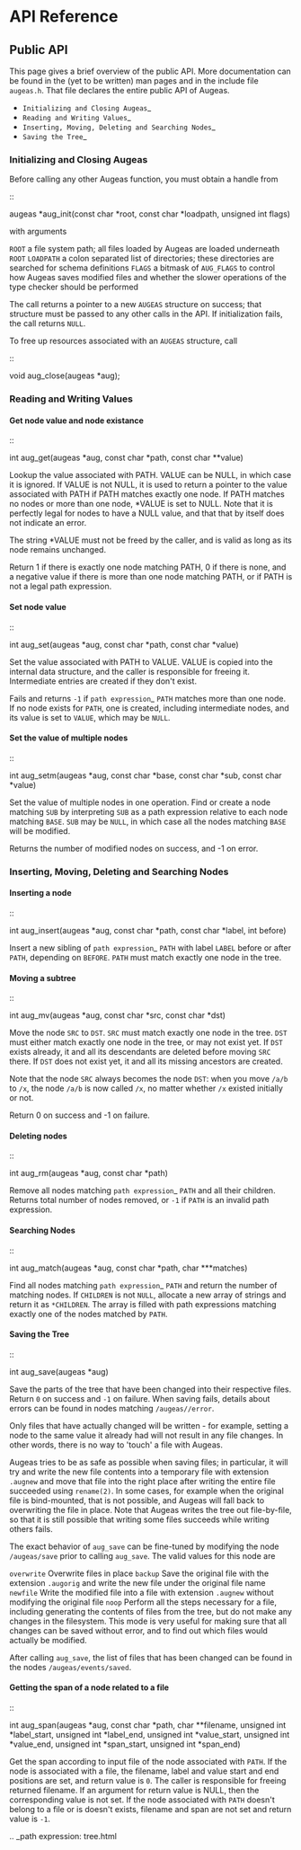# API Reference

## Public API

This page gives a brief overview of the public API. More documentation can
be found in the (yet to be written) man pages and in the include file
``augeas.h``. That file declares the entire public API of Augeas.

* `Initializing and Closing Augeas`_
* `Reading and Writing Values`_
* `Inserting, Moving, Deleting and Searching Nodes`_
* `Saving the Tree`_

### Initializing and Closing Augeas

Before calling any other Augeas function, you must obtain a handle from

::

  augeas *aug_init(const char *root, const char *loadpath, unsigned int flags)

with arguments

``ROOT``
  a file system path; all files loaded by Augeas are loaded underneath
  ``ROOT``
``LOADPATH``
  a colon separated list of directories; these directories are searched for
  schema definitions
``FLAGS``
  a bitmask of ``AUG_FLAGS`` to control how Augeas saves modified files and
  whether the slower operations of the type checker should be performed

The call returns a pointer to a new ``AUGEAS`` structure on success; that
structure must be passed to any other calls in the API. If initialization
fails, the call returns ``NULL``.


To free up resources associated with an ``AUGEAS`` structure, call

::

  void aug_close(augeas *aug);

### Reading and Writing Values

#### Get node value and node existance
::

  int aug_get(augeas *aug, const char *path, const char **value)

Lookup the value associated with PATH. VALUE can be NULL, in which case
it is ignored. If VALUE is not NULL, it is used to return a pointer to
the value associated with PATH if PATH matches exactly one node. If PATH
matches no nodes or more than one node, \*VALUE is set to NULL. Note that
it is perfectly legal for nodes to  have a NULL value, and that that by
itself does not indicate an error.

The string \*VALUE must not be freed by the caller, and is valid as long as
its node remains unchanged.

Return 1 if there is exactly one node matching PATH, 0 if there is none,
and a negative value if there is more than one node matching PATH, or if
PATH is not a legal path expression.


#### Set node value

::

  int aug_set(augeas *aug, const char *path, const char *value)

Set the value associated with PATH to VALUE. VALUE is copied into the
internal data structure, and the caller is responsible for freeing
it. Intermediate entries are created if they don't exist.

Fails and returns ``-1`` if `path expression`_ ``PATH`` matches more than
one node. If no node exists for ``PATH``, one is created, including
intermediate nodes, and its value is set to ``VALUE``, which may be
``NULL``.

#### Set the value of multiple nodes

::

  int aug_setm(augeas *aug, const char *base, const char *sub, const char *value)

Set the value of multiple nodes in one operation. Find or create a node
matching ``SUB`` by interpreting ``SUB`` as a path expression relative to
each node matching ``BASE``. ``SUB`` may be ``NULL``, in which case all the
nodes matching ``BASE`` will be modified.

Returns the number of modified nodes on success, and -1 on error.


### Inserting, Moving, Deleting and Searching Nodes

#### Inserting a node

::

  int aug_insert(augeas *aug, const char *path, const char *label, int  before)

Insert a new sibling of `path expression`_ ``PATH`` with label ``LABEL``
before or after ``PATH``, depending on ``BEFORE``. ``PATH`` must match
exactly one node in the tree.

#### Moving a subtree

::

  int aug_mv(augeas *aug, const char *src, const char *dst)

Move the node ``SRC`` to ``DST``. ``SRC`` must match exactly one node in
the tree. ``DST`` must either match exactly one node in the tree, or may
not exist yet. If ``DST`` exists already, it and all its descendants are
deleted before moving ``SRC`` there. If ``DST`` does not exist yet, it and
all its missing ancestors are created.

Note that the node ``SRC`` always becomes the node ``DST``: when you move
``/a/b`` to ``/x``, the node ``/a/b`` is now called ``/x``, no matter whether ``/x`` existed initially or not.

Return 0 on success and -1 on failure.

#### Deleting nodes

::

  int aug_rm(augeas *aug, const char *path)

Remove all nodes matching `path expression`_ ``PATH`` and all their
children. Returns total number of nodes removed, or ``-1`` if ``PATH`` is
an invalid path expression.

#### Searching Nodes

::

  int aug_match(augeas *aug, const char *path, char ***matches)

Find all nodes matching `path expression`_ ``PATH`` and return the number
of matching nodes. If ``CHILDREN`` is not ``NULL``, allocate a new array of
strings and return it as ``*CHILDREN``. The array is filled with path
expressions matching exactly one of the nodes matched by ``PATH``.

#### Saving the Tree

::

  int aug_save(augeas *aug)

Save the parts of the tree that have been changed into their respective
files. Return ``0`` on success and ``-1`` on failure. When saving fails,
details about errors can be found in nodes matching ``/augeas//error``.

Only files that have actually changed will be written - for example,
setting a node to the same value it already had will not result in any file
changes. In other words, there is no way to 'touch' a file with Augeas.

Augeas tries to be as safe as possible when saving files; in particular, it
will try and write the new file contents into a temporary file with
extension ``.augnew`` and move that file into the right place after writing
the entire file succeeded using ``rename(2)``. In some cases, for example
when the original file is bind-mounted, that is not possible, and Augeas
will fall back to overwriting the file in place. Note that Augeas writes
the tree out file-by-file, so that it is still possible that writing some
files succeeds while writing others fails.

The exact behavior of ``aug_save`` can be fine-tuned by modifying the node
``/augeas/save`` prior to calling ``aug_save``. The valid values for this
node are

``overwrite``
  Overwrite files in place
``backup``
  Save the original file with the extension ``.augorig`` and write the new
  file under the original file name
``newfile``
  Write the modified file into a file with extension ``.augnew`` without
  modifying the original file
``noop``
  Perform all the steps necessary for a file, including generating the
  contents of files from the tree, but do not make any changes in the
  filesystem. This mode is very useful for making sure that all changes can
  be saved without error, and to find out which files would actually be
  modified.

After calling ``aug_save``, the list of files that has been changed can be
found in the nodes ``/augeas/events/saved``.

#### Getting the span of a node related to a file
::

  int aug_span(augeas *aug, const char *path, char **filename,
        unsigned int *label_start, unsigned int *label_end,
        unsigned int *value_start, unsigned int *value_end,
        unsigned int *span_start, unsigned int *span_end)

Get the span according to input file of the node associated with ``PATH``. If
the node is associated with a file, the filename, label and value start and
end positions are set, and return value is ``0``. The caller is responsible for
freeing returned filename. If an argument for return value is NULL, then the
corresponding value is not set. If the node associated with ``PATH`` doesn't
belong to a file or is doesn't exists, filename and span are not set and
return value is ``-1``.

.. _path expression: tree.html
